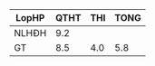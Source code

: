 |LopHP   |QTHT|THI |TONG|
|--------|----|----|----|
|NLHĐH   |9.2 |    |    |
|GT      |8.5 |4.0 |5.8 |
